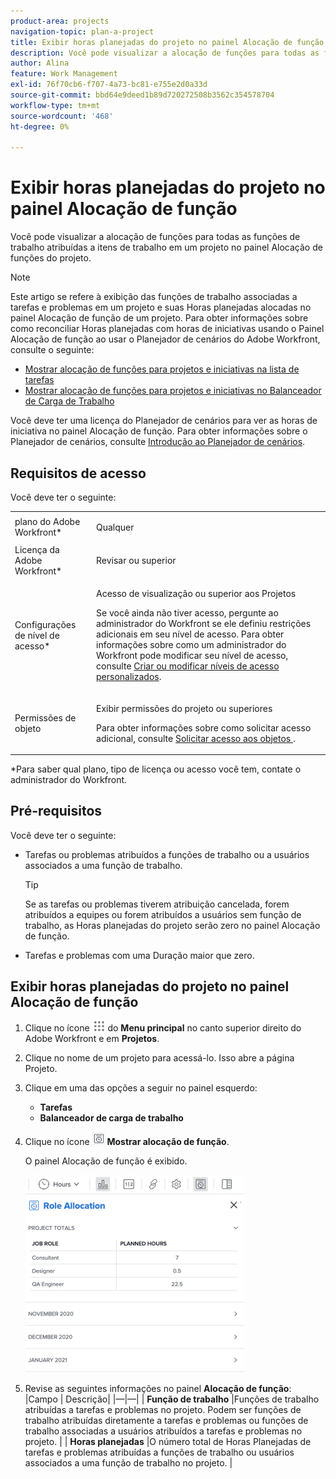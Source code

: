 ```yaml
---
product-area: projects
navigation-topic: plan-a-project
title: Exibir horas planejadas do projeto no painel Alocação de função
description: Você pode visualizar a alocação de funções para todas as funções de trabalho atribuídas a itens de trabalho em um projeto no painel Alocação de funções do projeto.
author: Alina
feature: Work Management
exl-id: 76f70cb6-f707-4a73-bc81-e755e2d0a33d
source-git-commit: bbd64e9deed1b89d720272508b3562c354578704
workflow-type: tm+mt
source-wordcount: '468'
ht-degree: 0%

---
```


# Exibir horas planejadas do projeto no painel Alocação de função

Você pode visualizar a alocação de funções para todas as funções de trabalho atribuídas a itens de trabalho em um projeto no painel Alocação de funções do projeto.

>[!NOTE]
>
>Este artigo se refere à exibição das funções de trabalho associadas a tarefas e problemas em um projeto e suas Horas planejadas alocadas no painel Alocação de função de um projeto. Para obter informações sobre como reconciliar Horas planejadas com horas de iniciativas usando o Painel Alocação de função ao usar o Planejador de cenários do Adobe Workfront, consulte o seguinte:
>
>* [Mostrar alocação de funções para projetos e iniciativas na lista de tarefas](../../../scenario-planner/show-role-allocation-task-list-nwe.md)
>* [Mostrar alocação de funções para projetos e iniciativas no Balanceador de Carga de Trabalho](../../../scenario-planner/show-role-allocation-workload-balancer.md)
>
>  Você deve ter uma licença do Planejador de cenários para ver as horas de iniciativa no painel Alocação de função. Para obter informações sobre o Planejador de cenários, consulte [Introdução ao Planejador de cenários](../../../scenario-planner/get-started-with-scenario-planning.md).
>

## Requisitos de acesso

<!--drafted for P&P:

<table style="table-layout:auto"> 
 <col> 
 <col> 
 <tbody> 
  <tr> 
   <td role="rowheader">Adobe Workfront plan*</td> 
   <td> <p>Any </p> </td> 
  </tr> 
  <tr> 
   <td role="rowheader">Adobe Workfront license*</td> 
   <td> <p>Current license: Light or higher</p> 
   Or
   <p>Legacy license: Review or higher</p> 
   </td> 
  </tr> 
  <tr> 
   <td role="rowheader">Access level configurations*</td> 
   <td> <p>View or higher access to Projects</p> <p>If you still don't have access, ask your Workfront administrator if they set additional restrictions in your access level. For information on how a Workfront administrator can modify your access level, see <a href="../../../administration-and-setup/add-users/configure-and-grant-access/create-modify-access-levels.md" class="MCXref xref">Create or modify custom access levels</a>.</p> </td> 
  </tr> 
  <tr> 
   <td role="rowheader">Object permissions</td> 
   <td> <p>View or higher permissions on the project</p> <p>For information on requesting additional access, see <a href="../../../workfront-basics/grant-and-request-access-to-objects/request-access.md" class="MCXref xref">Request access to objects </a>.</p> </td> 
  </tr> 
 </tbody> 
</table>

-->

Você deve ter o seguinte:

<table style="table-layout:auto"> 
 <col> 
 <col> 
 <tbody> 
  <tr> 
   <td role="rowheader">plano do Adobe Workfront*</td> 
   <td> <p>Qualquer </p> </td> 
  </tr> 
  <tr> 
   <td role="rowheader">Licença da Adobe Workfront*</td> 
   <td> <p>Revisar ou superior</p> </td> 
  </tr> 
  <tr> 
   <td role="rowheader">Configurações de nível de acesso*</td> 
   <td> <p>Acesso de visualização ou superior aos Projetos</p> <p>Se você ainda não tiver acesso, pergunte ao administrador do Workfront se ele definiu restrições adicionais em seu nível de acesso. Para obter informações sobre como um administrador do Workfront pode modificar seu nível de acesso, consulte <a href="../../../administration-and-setup/add-users/configure-and-grant-access/create-modify-access-levels.md" class="MCXref xref">Criar ou modificar níveis de acesso personalizados</a>.</p> </td> 
  </tr> 
  <tr> 
   <td role="rowheader">Permissões de objeto</td> 
   <td> <p>Exibir permissões do projeto ou superiores</p> <p>Para obter informações sobre como solicitar acesso adicional, consulte <a href="../../../workfront-basics/grant-and-request-access-to-objects/request-access.md" class="MCXref xref">Solicitar acesso aos objetos </a>.</p> </td> 
  </tr> 
 </tbody> 
</table>

&#42;Para saber qual plano, tipo de licença ou acesso você tem, contate o administrador do Workfront.

## Pré-requisitos

Você deve ter o seguinte:

* Tarefas ou problemas atribuídos a funções de trabalho ou a usuários associados a uma função de trabalho.

  >[!TIP]
  >
  >Se as tarefas ou problemas tiverem atribuição cancelada, forem atribuídos a equipes ou forem atribuídos a usuários sem função de trabalho, as Horas planejadas do projeto serão zero no painel Alocação de função.

* Tarefas e problemas com uma Duração maior que zero.

## Exibir horas planejadas do projeto no painel Alocação de função

1. Clique no ícone ![](assets/main-menu-icon.png) do **Menu principal** no canto superior direito do Adobe Workfront e em **Projetos**.
1. Clique no nome de um projeto para acessá-lo. Isso abre a página Projeto.
1. Clique em uma das opções a seguir no painel esquerdo:

   * **Tarefas**
   * **Balanceador de carga de trabalho**

1. Clique no ícone ![](assets/show-role-allocation-icon.png) **Mostrar alocação de função**.

   O painel Alocação de função é exibido.

   ![](assets/role-allocation-panel-planned-hours-only-350x316.png)

1. Revise as seguintes informações no painel **Alocação de função**:
|Campo | Descrição|
|—|—|
| **Função de trabalho** |Funções de trabalho atribuídas a tarefas e problemas no projeto. Podem ser funções de trabalho atribuídas diretamente a tarefas e problemas ou funções de trabalho associadas a usuários atribuídos a tarefas e problemas no projeto.  |
| **Horas planejadas** |O número total de Horas Planejadas de tarefas e problemas atribuídas a funções de trabalho ou usuários associados a uma função de trabalho no projeto.  |



